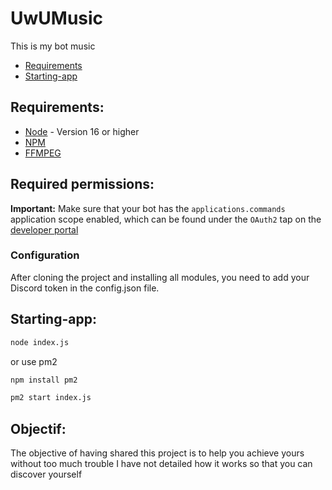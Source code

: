 # UwUMusic
This is my bot music


* [Requirements](#requirements)
* [Starting-app](#starting-app)


## Requirements:

- [Node](https://nodejs.org/en/) - Version 16 or higher
- [NPM](https://www.npmjs.com/)
- [FFMPEG](https://www.ffmpeg.org/)


## Required permissions:

**Important:** Make sure that your bot has the `applications.commands` application scope enabled, which can be found under the `OAuth2` tap on the [developer portal](https://discord.com/developers/applications/)

### Configuration

After cloning the project and installing all modules, you need to add your Discord token in the config.json file.

## Starting-app:

```bash
node index.js
```
or use pm2 
```bash
npm install pm2
```
```bash
pm2 start index.js
```
## Objectif:
The objective of having shared this project is to help you achieve yours without too much trouble I have not detailed how it works so that you can discover yourself
